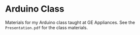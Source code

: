 # Arduino Class
Materials for my Arduino class taught at GE Appliances.  See the `Presentation.pdf` for the class materials.
